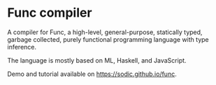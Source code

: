 # Func compiler
A compiler for Func, a high-level, general-purpose, statically typed, garbage collected,
purely functional programming language with type inference.

The language is mostly based on ML, Haskell, and JavaScript.

Demo and tutorial available on https://sodic.github.io/func.
